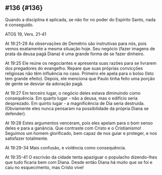 ## #136 {#136}

Quando a disciplina é aplicada, se não for no poder do Espírito Santo, nada é conseguido.

ATOS 19, Vers. 21-41

At 19:21-29 As observações de Demétrio são instrutivas para nós, pois vemos exatamente a mesma situação hoje. Seu negócio (fazer imagens de prata da deusa pagã Diana) é uma grande forma de se fazer dinheiro.

At 19:25 Ele reúne os negociantes e apresenta suas razões para se livrarem dos pregadores do evangelho. Repare que suas próprias convicções religiosas não têm influência no caso. Primeiro ele apela para o bolso (Isto tem grande efeito). Depois, ele menciona que Paulo tinha feito uma porção de gente se desviar da adoração pagã.

At 19:27 Em terceiro lugar, o negócio deles estava diminuindo como consequência. Em quarto lugar - não a deusa, mas o edifício seria desprezado. Em quinto lugar - a magnificência de Dia seria destruída. (Obviamente eles nunca pensaram na possibilidade da própria Diana se defender).

At 19:28 Estes argumentos venceram, pois eles apelam para o bom senso deles e para a ganância. Que contraste com Cristo e o Cristianismo! Seguimos um homem glorificado, bem capaz de nos guiar e proteger, e nos satisfazer totalmente.

At 19:29-34 Mais confusão, e violência como consequência.

At 19:35-41 O escrivão da cidade tenta apaziguar o populacho dizendo-lhes que tudo ficaria bem com Diana. Desde então Diana há muito que se foi e caiu no esquecimento, mas Cristo vive!